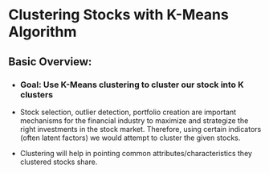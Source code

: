# Clustering Stocks with K-Means Algorithm

## Basic Overview:

* ### Goal: Use K-Means clustering to cluster our stock into K clusters

* Stock selection, outlier detection, portfolio creation are important mechanisms for the financial industry to maximize and strategize the right investments in the stock market. Therefore, using certain indicators (often latent factors) we would attempt to cluster the given stocks.

* Clustering will help in pointing common attributes/characteristics they clustered stocks share.


